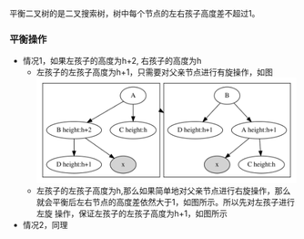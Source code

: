 平衡二叉树的是二叉搜索树，树中每个节点的左右孩子高度差不超过1。

### 平衡操作
- 情况1，如果左孩子的高度为h+2, 右孩子的高度为h
    - 左孩子的左孩子高度为h+1，只需要对父亲节点进行有旋操作，如图
    ![](./imgs/l-to-r.svg)
    - 左孩子的左孩子高度为h,那么如果简单地对父亲节点进行右旋操作，那么
    就会平衡后左右节点的高度差依然大于1，如图所示。所以先对左孩子进行左旋
    操作，保证左孩子的左孩子高度为h+1，如图所示
- 情况2，同理
